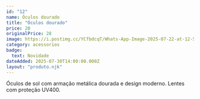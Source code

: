 ```yaml
---
id: "12"
name: Óculos dourado
title: "Óculos dourado"
price: 20
originalPrice: 28
image: https://i.postimg.cc/YCfbdcqT/Whats-App-Image-2025-07-22-at-12-56-51.jpg
category: acessorios
badge:
  text: Novidade
dateAdded: 2025-07-30T14:00:00.000Z
layout: "produto.njk"
---
```


Óculos de sol com armação metálica dourada e design moderno. Lentes com proteção UV400.